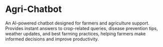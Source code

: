 # Agri-Chatbot
An AI-powered chatbot designed for farmers and agriculture support. Provides instant answers to crop-related queries, disease prevention tips, weather updates, and best farming practices, helping farmers make informed decisions and improve productivity.
